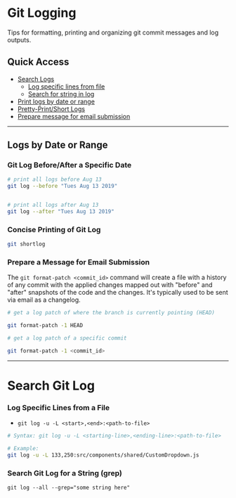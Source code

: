 # Git Logging
Tips for formatting, printing and organizing git commit messages and log outputs.

## Quick Access
- [Search Logs](#search-git-log)
  - [Log specific lines from file](#log-specific-lines-from-a-file)
  - [Search for string in log](#search-git-log-for-a-string-grep)
- [Print logs by date or range](#logs-by-date-or-range)
- [Pretty-Print/Short Logs](#concise-printing-of-git-log)
- [Prepare message for email submission](#prepare-a-message-for-email-submission)


---

## Logs by Date or Range


### Git Log Before/After a Specific Date
```bash
# print all logs before Aug 13
git log --before "Tues Aug 13 2019"


# print all logs after Aug 13
git log --after "Tues Aug 13 2019"
```

### Concise Printing of Git Log
```bash
git shortlog
```

### Prepare a Message for Email Submission
The ```git format-patch <commit_id>``` command will create a file with a history of any commit with the applied changes mapped out with "before" and "after" snapshots of the code and the changes. It's typically used to be sent via email as a changelog.
```bash
# get a log patch of where the branch is currently pointing (HEAD)

git format-patch -1 HEAD

# get a log patch of a specific commit

git format-patch -1 <commit_id>

```

--------

# Search Git Log

### Log Specific Lines from a File
- ```git log -u -L <start>,<end>:<path-to-file>```


```bash
# Syntax: git log -u -L <starting-line>,<ending-line>:<path-to-file>

# Example:
git log -u -L 133,250:src/components/shared/CustomDropdown.js
```


### Search Git Log for a String (grep)
```
git log --all --grep="some string here"
```








